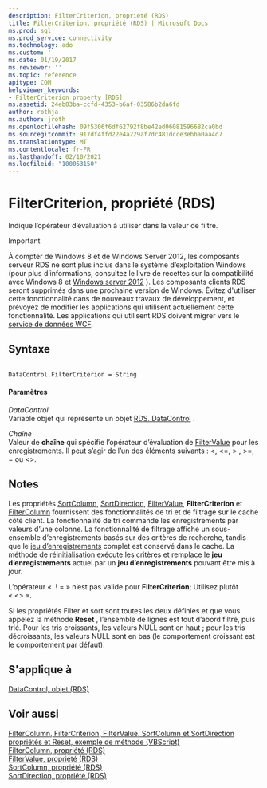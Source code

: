 ```yaml
---
description: FilterCriterion, propriété (RDS)
title: FilterCriterion, propriété (RDS) | Microsoft Docs
ms.prod: sql
ms.prod_service: connectivity
ms.technology: ado
ms.custom: ''
ms.date: 01/19/2017
ms.reviewer: ''
ms.topic: reference
apitype: COM
helpviewer_keywords:
- FilterCriterion property [RDS]
ms.assetid: 24eb03ba-ccfd-4353-b6af-03586b2da6fd
author: rothja
ms.author: jroth
ms.openlocfilehash: 09f5306f6df62792f8be42ed06081596682ca0bd
ms.sourcegitcommit: 917df4ffd22e4a229af7dc481dcce3ebba0aa4d7
ms.translationtype: MT
ms.contentlocale: fr-FR
ms.lasthandoff: 02/10/2021
ms.locfileid: "100053150"
---
```

# <a name="filtercriterion-property-rds"></a>FilterCriterion, propriété (RDS)
Indique l’opérateur d’évaluation à utiliser dans la valeur de filtre.  
  
> [!IMPORTANT]
>  À compter de Windows 8 et de Windows Server 2012, les composants serveur RDS ne sont plus inclus dans le système d’exploitation Windows (pour plus d’informations, consultez le livre de recettes sur la compatibilité avec Windows 8 et [Windows server 2012](https://www.microsoft.com/download/details.aspx?id=27416) ). Les composants clients RDS seront supprimés dans une prochaine version de Windows. Évitez d'utiliser cette fonctionnalité dans de nouveaux travaux de développement, et prévoyez de modifier les applications qui utilisent actuellement cette fonctionnalité. Les applications qui utilisent RDS doivent migrer vers le [service de données WCF](/dotnet/framework/wcf/).  
  
## <a name="syntax"></a>Syntaxe  
  
```  
  
DataControl.FilterCriterion = String  
```  
  
#### <a name="parameters"></a>Paramètres  
 *DataControl*  
 Variable objet qui représente un objet [RDS. DataControl](./datacontrol-object-rds.md) .  
  
 *Chaîne*  
 Valeur de **chaîne** qui spécifie l’opérateur d’évaluation de [FilterValue](./filtervalue-property-rds.md) pour les enregistrements. Il peut s’agir de l’un des éléments suivants : <, \<=, > , >=, = ou <>.  
  
## <a name="remarks"></a>Notes  
 Les propriétés [SortColumn](./sortcolumn-property-rds.md), [SortDirection](./sortdirection-property-rds.md), [FilterValue](./filtervalue-property-rds.md), **FilterCriterion** et [FilterColumn](./filtercolumn-property-rds.md) fournissent des fonctionnalités de tri et de filtrage sur le cache côté client. La fonctionnalité de tri commande les enregistrements par valeurs d’une colonne. La fonctionnalité de filtrage affiche un sous-ensemble d’enregistrements basés sur des critères de recherche, tandis que le [jeu d’enregistrements](../ado-api/recordset-object-ado.md) complet est conservé dans le cache. La méthode de [réinitialisation](./reset-method-rds.md) exécute les critères et remplace le **jeu d’enregistrements** actuel par un **jeu d’enregistrements** pouvant être mis à jour.  
  
 L’opérateur «  ! = » n’est pas valide pour **FilterCriterion**; Utilisez plutôt « <> ».  
  
 Si les propriétés Filter et sort sont toutes les deux définies et que vous appelez la méthode **Reset** , l’ensemble de lignes est tout d’abord filtré, puis trié. Pour les tris croissants, les valeurs NULL sont en haut ; pour les tris décroissants, les valeurs NULL sont en bas (le comportement croissant est le comportement par défaut).  
  
## <a name="applies-to"></a>S'applique à  
 [DataControl, objet (RDS)](./datacontrol-object-rds.md)  
  
## <a name="see-also"></a>Voir aussi  
 [FilterColumn, FilterCriterion, FilterValue, SortColumn et SortDirection propriétés et Reset, exemple de méthode (VBScript)](./filter-column-criterion-value-sortcolumn-sortdirection-example-vbscript.md)   
 [FilterColumn, propriété (RDS)](./filtercolumn-property-rds.md)   
 [FilterValue, propriété (RDS)](./filtervalue-property-rds.md)   
 [SortColumn, propriété (RDS)](./sortcolumn-property-rds.md)   
 [SortDirection, propriété (RDS)](./sortdirection-property-rds.md)